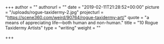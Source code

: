 +++
author = ""
authorurl = ""
date = "2019-02-11T21:28:52+00:00"
picture = "/uploads/rogue-taxidermy-2.jpg"
projecturl = "https://scene360.com/weird/90764/rogue-taxidermy-art/"
quote = "a means of appreciating life—both human and non-human."
title = "10 Rogue Taxidermy Artists"
type = "writing"
weight = ""

+++
